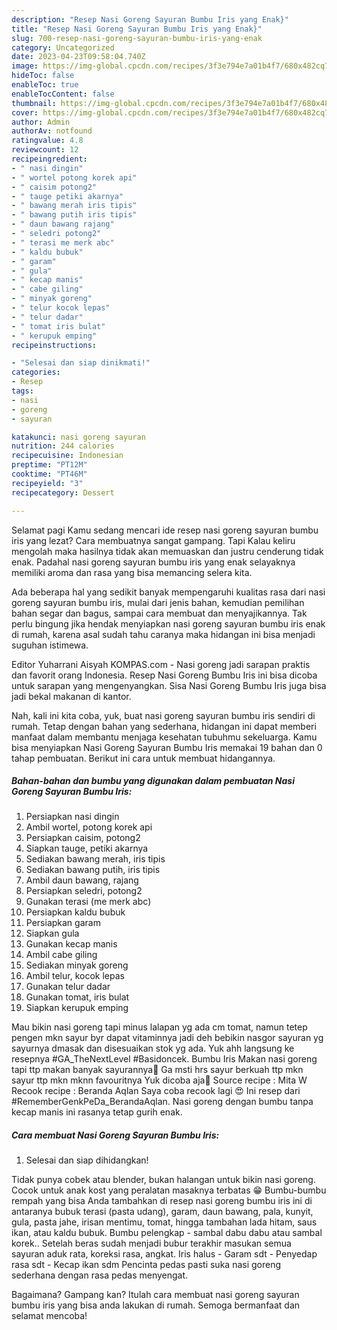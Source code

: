 ```yaml
---
description: "Resep Nasi Goreng Sayuran Bumbu Iris yang Enak}"
title: "Resep Nasi Goreng Sayuran Bumbu Iris yang Enak}"
slug: 700-resep-nasi-goreng-sayuran-bumbu-iris-yang-enak
category: Uncategorized
date: 2023-04-23T09:58:04.740Z
image: https://img-global.cpcdn.com/recipes/3f3e794e7a01b4f7/680x482cq70/nasi-goreng-sayuran-bumbu-iris-foto-resep-utama.jpg
hideToc: false
enableToc: true
enableTocContent: false
thumbnail: https://img-global.cpcdn.com/recipes/3f3e794e7a01b4f7/680x482cq70/nasi-goreng-sayuran-bumbu-iris-foto-resep-utama.jpg
cover: https://img-global.cpcdn.com/recipes/3f3e794e7a01b4f7/680x482cq70/nasi-goreng-sayuran-bumbu-iris-foto-resep-utama.jpg
author: Admin
authorAv: notfound
ratingvalue: 4.8
reviewcount: 12
recipeingredient:
- " nasi dingin"
- " wortel potong korek api"
- " caisim potong2"
- " tauge petiki akarnya"
- " bawang merah iris tipis"
- " bawang putih iris tipis"
- " daun bawang rajang"
- " seledri potong2"
- " terasi me merk abc"
- " kaldu bubuk"
- " garam"
- " gula"
- " kecap manis"
- " cabe giling"
- " minyak goreng"
- " telur kocok lepas"
- " telur dadar"
- " tomat iris bulat"
- " kerupuk emping"
recipeinstructions:

- "Selesai dan siap dinikmati!"
categories:
- Resep
tags:
- nasi
- goreng
- sayuran

katakunci: nasi goreng sayuran 
nutrition: 244 calories
recipecuisine: Indonesian
preptime: "PT12M"
cooktime: "PT46M"
recipeyield: "3"
recipecategory: Dessert

---
```



Selamat pagi Kamu sedang mencari ide resep nasi goreng sayuran bumbu iris yang lezat? Cara membuatnya sangat gampang. Tapi Kalau keliru mengolah maka hasilnya tidak akan memuaskan dan justru cenderung tidak enak. Padahal nasi goreng sayuran bumbu iris yang enak selayaknya memiliki aroma dan rasa yang bisa memancing selera kita.


Ada beberapa hal yang sedikit banyak mempengaruhi kualitas rasa dari nasi goreng sayuran bumbu iris, mulai dari jenis bahan, kemudian pemilihan bahan segar dan bagus, sampai cara membuat dan menyajikannya. Tak perlu bingung jika hendak menyiapkan nasi goreng sayuran bumbu iris enak di rumah, karena asal sudah tahu caranya maka hidangan ini bisa menjadi suguhan istimewa.

Editor Yuharrani Aisyah KOMPAS.com - Nasi goreng jadi sarapan praktis dan favorit orang Indonesia. Resep Nasi Goreng Bumbu Iris ini bisa dicoba untuk sarapan yang mengenyangkan. Sisa Nasi Goreng Bumbu Iris juga bisa jadi bekal makanan di kantor.


Nah, kali ini kita coba, yuk, buat nasi goreng sayuran bumbu iris sendiri di rumah. Tetap dengan bahan yang sederhana, hidangan ini dapat memberi manfaat dalam membantu menjaga kesehatan tubuhmu sekeluarga. Kamu bisa menyiapkan Nasi Goreng Sayuran Bumbu Iris memakai 19 bahan dan 0 tahap pembuatan. Berikut ini cara untuk membuat hidangannya.

<!--inarticleads1-->

##### Bahan-bahan dan bumbu yang digunakan dalam pembuatan Nasi Goreng Sayuran Bumbu Iris:

1. Persiapkan  nasi dingin
1. Ambil  wortel, potong korek api
1. Persiapkan  caisim, potong2
1. Siapkan  tauge, petiki akarnya
1. Sediakan  bawang merah, iris tipis
1. Sediakan  bawang putih, iris tipis
1. Ambil  daun bawang, rajang
1. Persiapkan  seledri, potong2
1. Gunakan  terasi (me merk abc)
1. Persiapkan  kaldu bubuk
1. Persiapkan  garam
1. Siapkan  gula
1. Gunakan  kecap manis
1. Ambil  cabe giling
1. Sediakan  minyak goreng
1. Ambil  telur, kocok lepas
1. Gunakan  telur dadar
1. Gunakan  tomat, iris bulat
1. Siapkan  kerupuk emping


Mau bikin nasi goreng tapi minus lalapan yg ada cm tomat, namun tetep pengen mkn sayur byr dapat vitaminnya jadi deh bebikin nasgor sayuran yg sayurnya dmasak dan disesuaikan stok yg ada. Yuk ahh langsung ke resepnya #GA_TheNextLevel #Basidoncek. Bumbu Iris Makan nasi goreng tapi ttp makan banyak sayurannya🥰 Ga msti hrs sayur berkuah ttp mkn sayur ttp mkn mknn favouritnya Yuk dicoba aja🙏 Source recipe : Mita W Recook recipe : Beranda Aqlan Saya coba recook lagi 😍 Ini resep dari #RememberGenkPeDa_BerandaAqlan. Nasi goreng dengan bumbu tanpa kecap manis ini rasanya tetap gurih enak. 

<!--inarticleads2-->

##### Cara membuat Nasi Goreng Sayuran Bumbu Iris:


1. Selesai dan siap dihidangkan!

Tidak punya cobek atau blender, bukan halangan untuk bikin nasi goreng. Cocok untuk anak kost yang peralatan masaknya terbatas 😁 Bumbu-bumbu rempah yang bisa Anda tambahkan di resep nasi goreng bumbu iris ini di antaranya bubuk terasi (pasta udang), garam, daun bawang, pala, kunyit, gula, pasta jahe, irisan mentimu, tomat, hingga tambahan lada hitam, saus ikan, atau kaldu bubuk. Bumbu pelengkap - sambal dabu dabu atau sambal korek.. Setelah beras sudah menjadi bubur terakhir masukan semua sayuran aduk rata, koreksi rasa, angkat. Iris halus - Garam sdt - Penyedap rasa sdt - Kecap ikan sdm Pencinta pedas pasti suka nasi goreng sederhana dengan rasa pedas menyengat. 

Bagaimana? Gampang kan? Itulah cara membuat nasi goreng sayuran bumbu iris yang bisa anda lakukan di rumah. Semoga bermanfaat dan selamat mencoba!

